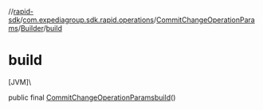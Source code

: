 //[rapid-sdk](../../../../index.md)/[com.expediagroup.sdk.rapid.operations](../../index.md)/[CommitChangeOperationParams](../index.md)/[Builder](index.md)/[build](build.md)

# build

[JVM]\

public final [CommitChangeOperationParams](../index.md)[build](build.md)()
